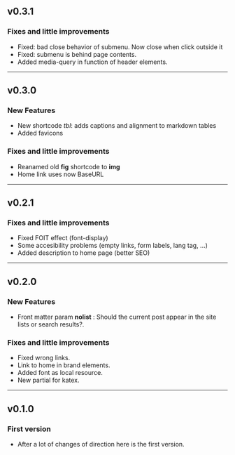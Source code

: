 ## v0.3.1
### Fixes and little improvements
* Fixed: bad close behavior of submenu. Now close when click outside it
* Fixed: submenu is behind page contents.
* Added media-query in function of header elements.
---
## v0.3.0
### New Features
* New shortcode *tbl*: adds captions and alignment to markdown tables
* Added favicons
### Fixes and little improvements
 * Reanamed old **fig** shortcode to **img**
 * Home link uses now BaseURL
 ---
## v0.2.1
### Fixes and little improvements
 * Fixed FOIT effect (font-display)
 * Some accesibility problems (empty links, form labels, lang tag, ...)
 * Added description to home page (better SEO)
 --- 
## v0.2.0
### New Features
 * Front matter param **nolist** : Should the current post appear in the site lists or search results?.
### Fixes and little improvements
 * Fixed wrong links.
 * Link to home in brand elements.
 * Added font as local resource.
 * New partial for katex.
---
## v0.1.0
### First version
* After a lot of changes of direction here is the first version.